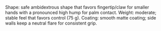 Shape: safe ambidextrous shape that favors fingertip/claw for smaller hands with a pronounced high hump for palm contact.
Weight: moderate; stable feel that favors control (75 g).
Coating: smooth matte coating; side walls keep a neutral flare for consistent grip.

